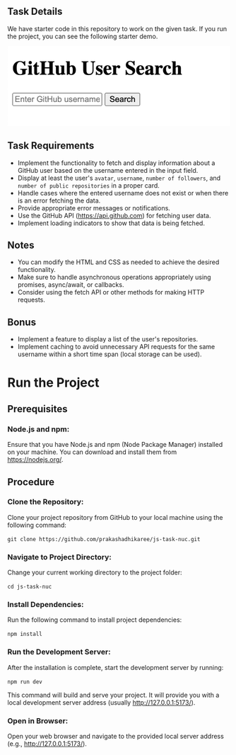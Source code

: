 ## Task Details

We have starter code in this repository to work on the given task. If you run the project, you can see the following starter demo.

![Alt text](image.png)

## Task Requirements

- Implement the functionality to fetch and display information about a GitHub user based on the username entered in the input field.
- Display at least the user's `avatar`, `username`, `number of followers`, and `number of public repositories` in a proper card.
- Handle cases where the entered username does not exist or when there is an error fetching the data.
- Provide appropriate error messages or notifications.
- Use the GitHub API (https://api.github.com) for fetching user data.
- Implement loading indicators to show that data is being fetched.

## Notes

- You can modify the HTML and CSS as needed to achieve the desired functionality.
- Make sure to handle asynchronous operations appropriately using promises, async/await, or callbacks.
- Consider using the fetch API or other methods for making HTTP requests.

## Bonus

- Implement a feature to display a list of the user's repositories.
- Implement caching to avoid unnecessary API requests for the same username within a short time span (local storage can be used).


# Run the Project

## Prerequisites

### Node.js and npm:
Ensure that you have Node.js and npm (Node Package Manager) installed on your machine. You can download and install them from https://nodejs.org/.

## Procedure

### Clone the Repository:
Clone your project repository from GitHub to your local machine using the following command:

```git clone https://github.com/prakashadhikaree/js-task-nuc.git```

### Navigate to Project Directory:
Change your current working directory to the project folder:

```cd js-task-nuc```

### Install Dependencies:
Run the following command to install project dependencies:

```npm install```

### Run the Development Server:
After the installation is complete, start the development server by running:

```npm run dev```

This command will build and serve your project. It will provide you with a local development server address (usually http://127.0.0.1:5173/).

### Open in Browser:
Open your web browser and navigate to the provided local server address (e.g., http://127.0.0.1:5173/).
